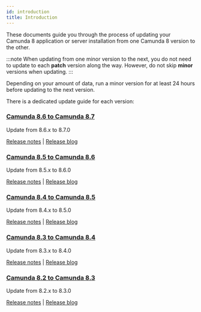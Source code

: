 ```yaml
---
id: introduction
title: Introduction
---
```


These documents guide you through the process of updating your Camunda 8
application or server installation from one Camunda 8 version to the other.

:::note
When updating from one minor version to the next, you do not need to update to each **patch** version along the way. However, do not skip **minor** versions when updating.
:::

Depending on your amount of data, run a minor version for at least 24 hours before updating to the next version.

There is a dedicated update guide for each version:

### [Camunda 8.6 to Camunda 8.7](../860-to-870)

Update from 8.6.x to 8.7.0

[Release notes](/reference/announcements-release-notes/870/870-release-notes.md) | [Release blog](https://camunda.com/blog/2025/04/camunda-8-7-release/)

### [Camunda 8.5 to Camunda 8.6](../850-to-860)

Update from 8.5.x to 8.6.0

[Release notes](/reference/announcements-release-notes/860/860-release-notes.md) |
[Release blog](https://camunda.com/blog/2024/10/camunda-8-6-release/)

### [Camunda 8.4 to Camunda 8.5](../840-to-850)

Update from 8.4.x to 8.5.0

[Release notes](https://github.com/camunda/camunda-platform/releases/tag/8.5.0) |
[Release blog](https://camunda.com/blog/2024/04/camunda-8-5-release/)

### [Camunda 8.3 to Camunda 8.4](../830-to-840)

Update from 8.3.x to 8.4.0

[Release notes](https://github.com/camunda/camunda-platform/releases/tag/8.4.0) |
[Release blog](https://camunda.com/blog/2024/01/camunda-8-4-simplifying-installation-enhancing-user-experience/)

### [Camunda 8.2 to Camunda 8.3](../820-to-830)

Update from 8.2.x to 8.3.0

[Release notes](https://github.com/camunda/camunda-platform/releases/tag/8.3.0) |
[Release blog](https://camunda.com/blog/2023/10/camunda-8-3-scaling-automation-maximize-value/)
